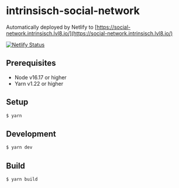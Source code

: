# intrinsisch-social-network

Automatically deployed by Netlify to [https://social-network.intrinsisch.lvl8.io/](https://social-network.intrinsisch.lvl8.io/)

[![Netlify Status](https://api.netlify.com/api/v1/badges/d230c8f8-95d0-4839-b567-c85844c1b5bc/deploy-status)](https://app.netlify.com/sites/symphonious-salmiakki-d2ced3/deploys)

## Prerequisites

* Node v16.17 or higher
* Yarn v1.22 or higher

## Setup

```sh
$ yarn
```

## Development

```sh
$ yarn dev
```

## Build

```sh
$ yarn build
```
